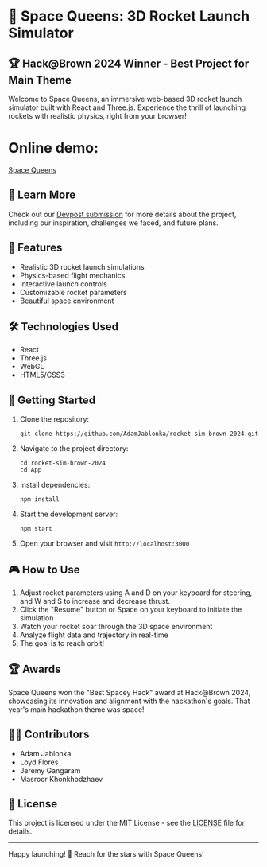 # 🚀 Space Queens: 3D Rocket Launch Simulator

## 🏆 Hack@Brown 2024 Winner - Best Project for Main Theme

Welcome to Space Queens, an immersive web-based 3D rocket launch simulator built with React and Three.js. Experience the thrill of launching rockets with realistic physics, right from your browser!

# Online demo:
[Space Queens](https://spaceq.tech/)

## 🔗 Learn More

Check out our [Devpost submission](https://devpost.com/software/spacequeens) for more details about the project, including our inspiration, challenges we faced, and future plans.

## 🌟 Features

- Realistic 3D rocket launch simulations
- Physics-based flight mechanics
- Interactive launch controls
- Customizable rocket parameters
- Beautiful space environment

## 🛠️ Technologies Used

- React
- Three.js
- WebGL
- HTML5/CSS3

## 🚀 Getting Started

1. Clone the repository:
   ```
   git clone https://github.com/AdamJablonka/rocket-sim-brown-2024.git
   ```

2. Navigate to the project directory:
   ```
   cd rocket-sim-brown-2024
   cd App
   ```

3. Install dependencies:
   ```
   npm install
   ```

4. Start the development server:
   ```
   npm start
   ```

5. Open your browser and visit `http://localhost:3000`

## 🎮 How to Use

1. Adjust rocket parameters using A and D on your keyboard for steering, and W and S to increase and decrease thrust.
2. Click the "Resume" button or Space on your keyboard to initiate the simulation
3. Watch your rocket soar through the 3D space environment
4. Analyze flight data and trajectory in real-time
5. The goal is to reach orbit!

## 🏆 Awards

Space Queens won the "Best Spacey Hack" award at Hack@Brown 2024, showcasing its innovation and alignment with the hackathon's goals. That year's main hackathon theme was space!

## 👩‍💻 Contributors

- Adam Jablonka
- Loyd Flores
- Jeremy Gangaram
- Masroor Khonkhodzhaev

## 📄 License

This project is licensed under the MIT License - see the [LICENSE](LICENSE) file for details.

---

Happy launching! 🌠 Reach for the stars with Space Queens!
